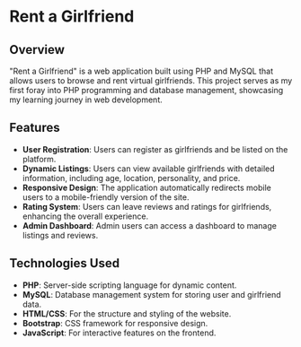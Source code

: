 # Rent a Girlfriend

## Overview
"Rent a Girlfriend" is a web application built using PHP and MySQL that allows users to browse and rent virtual girlfriends. This project serves as my first foray into PHP programming and database management, showcasing my learning journey in web development.

## Features
- **User Registration**: Users can register as girlfriends and be listed on the platform.
- **Dynamic Listings**: Users can view available girlfriends with detailed information, including age, location, personality, and price.
- **Responsive Design**: The application automatically redirects mobile users to a mobile-friendly version of the site.
- **Rating System**: Users can leave reviews and ratings for girlfriends, enhancing the overall experience.
- **Admin Dashboard**: Admin users can access a dashboard to manage listings and reviews.

## Technologies Used
- **PHP**: Server-side scripting language for dynamic content.
- **MySQL**: Database management system for storing user and girlfriend data.
- **HTML/CSS**: For the structure and styling of the website.
- **Bootstrap**: CSS framework for responsive design.
- **JavaScript**: For interactive features on the frontend.
